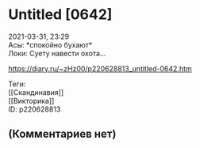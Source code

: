 Untitled [0642]
===============

  
2021-03-31, 23:29  
 Асы: \*спокойно бухают\*   
 Локи: Суету навести охота...   
  
<https://diary.ru/~zHz00/p220628813_untitled-0642.htm>  
  
Теги:  
[[Скандинавия]]  
[[Викторика]]  
ID: p220628813  


(Комментариев нет)
------------------